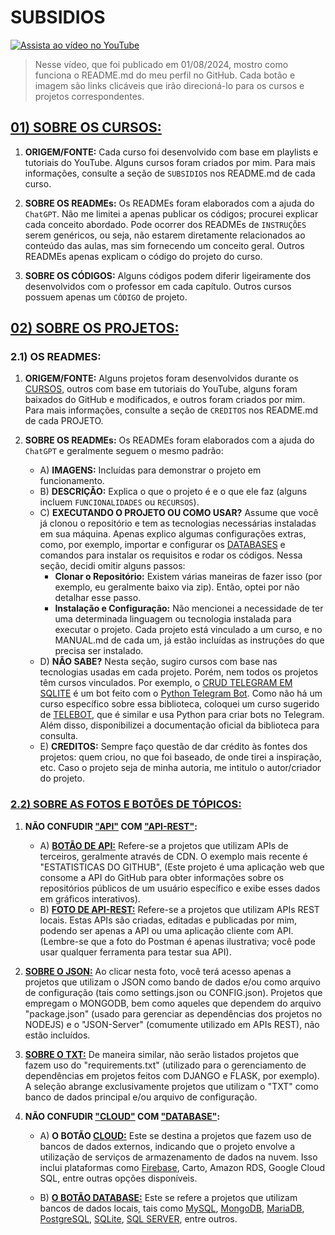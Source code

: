 # SUBSIDIOS

[![Assista ao vídeo no YouTube](https://img.youtube.com/vi/SZB_1oWIlew/0.jpg)](https://www.youtube.com/watch?v=SZB_1oWIlew?si=JmUtjZrVNBtUx0lc)
> Nesse vídeo, que foi publicado em 01/08/2024, mostro como funciona o README.md do meu perfil no GitHub. Cada botão e imagem são links clicáveis que irão direcioná-lo para os cursos e projetos correspondentes.

## [01) SOBRE OS CURSOS:](https://github.com/VILHALVA?tab=repositories&q=+topic:CURSO)

1. **ORIGEM/FONTE:** Cada curso foi desenvolvido com base em playlists e tutoriais do YouTube. Alguns cursos foram criados por mim. Para mais informações, consulte a seção de `SUBSIDIOS` nos README.md de cada curso.

2. **SOBRE OS READMEs:** Os READMEs foram elaborados com a ajuda do `ChatGPT`. Não me limitei a apenas publicar os códigos; procurei explicar cada conceito abordado. Pode ocorrer dos READMEs de `INSTRUÇÕES` serem genéricos, ou seja, não estarem diretamente relacionados ao conteúdo das aulas, mas sim fornecendo um conceito geral. Outros READMEs apenas explicam o código do projeto do curso.

3. **SOBRE OS CÓDIGOS:** Alguns códigos podem diferir ligeiramente dos desenvolvidos com o professor em cada capítulo. Outros cursos possuem apenas um `CÓDIGO` de projeto.

## [02) SOBRE OS PROJETOS:](https://github.com/VILHALVA?tab=repositories&q=+topic:PROJETO)
### 2.1) OS READMES:
1. **ORIGEM/FONTE:** Alguns projetos foram desenvolvidos durante os [CURSOS](https://github.com/VILHALVA?tab=repositories&q=+topic:CURSE), outros com base em tutoriais do YouTube, alguns foram baixados do GitHub e modificados, e outros foram criados por mim. Para mais informações, consulte a seção de `CREDITOS` nos README.md de cada PROJETO.

2. **SOBRE OS READMEs:** Os READMEs foram elaborados com a ajuda do `ChatGPT` e geralmente seguem o mesmo padrão:
    - A) **IMAGENS:** Incluídas para demonstrar o projeto em funcionamento.
    - B) **DESCRIÇÃO:** Explica o que o projeto é e o que ele faz (alguns incluem `FUNCIONALIDADES` ou `RECURSOS`).
    - C) **EXECUTANDO O PROJETO OU COMO USAR?** Assume que você já clonou o repositório e tem as tecnologias necessárias instaladas em sua máquina. Apenas explico algumas configurações extras, como, por exemplo, importar e configurar os [DATABASES](https://github.com/VILHALVA?tab=repositories&q=+topic:DATABASE) e comandos para instalar os requisitos e rodar os códigos. Nessa seção, decidi omitir alguns passos:
        - **Clonar o Repositório:** Existem várias maneiras de fazer isso (por exemplo, eu geralmente baixo via zip). Então, optei por não detalhar esse passo.
        - **Instalação e Configuração:** Não mencionei a necessidade de ter uma determinada linguagem ou tecnologia instalada para executar o projeto. Cada projeto está vinculado a um curso, e no MANUAL.md de cada um, já estão incluídas as instruções do que precisa ser instalado.
    - D) **NÃO SABE?** Nesta seção, sugiro cursos com base nas tecnologias usadas em cada projeto. Porém, nem todos os projetos têm cursos vinculados. Por exemplo, o [CRUD TELEGRAM EM SQLITE](https://github.com/VILHALVA/CRUD-TELEGRAM-EM-SQLITE) é um bot feito com o [Python Telegram Bot](https://github.com/VILHALVA?tab=repositories&q=topic:PYTHON-TELEGRAM-BOT). Como não há um curso específico sobre essa biblioteca, coloquei um curso sugerido de [TELEBOT](https://github.com/VILHALVA/CURSO-DE-TELEBOT), que é similar e usa Python para criar bots no Telegram. Além disso, disponibilizei a documentação oficial da biblioteca para consulta.
    - E) **CREDITOS:** Sempre faço questão de dar crédito às fontes dos projetos: quem criou, no que foi baseado, de onde tirei a inspiração, etc. Caso o projeto seja de minha autoria, me intitulo o autor/criador do projeto.

### [2.2) SOBRE AS FOTOS E BOTÕES DE TÓPICOS:](./README.md)
1. **NÃO CONFUDIR ["API"](https://github.com/VILHALVA?tab=repositories&q=+topic:API) COM ["API-REST"](https://github.com/VILHALVA?tab=repositories&q=+topic:API-REST):** 
    - A) [**BOTÃO DE API:**](https://github.com/VILHALVA?tab=repositories&q=+topic:API) Refere-se a projetos que utilizam APIs de terceiros, geralmente através de CDN.  O exemplo mais recente é "ESTATISTICAS DO GITHUB", (Este projeto é uma aplicação web que consome a API do GitHub para obter informações sobre os repositórios públicos de um usuário específico e exibe esses dados em gráficos interativos). 
    - B) [**FOTO DE API-REST:**](https://github.com/VILHALVA?tab=repositories&q=+topic:API-REST) Refere-se a projetos que utilizam APIs REST locais. Estas APIs são criadas, editadas e publicadas por mim, podendo ser apenas a API ou uma aplicação cliente com API. (Lembre-se que a foto do Postman é apenas ilustrativa; você pode usar qualquer ferramenta para testar sua API).

2. **[SOBRE O JSON:](https://github.com/VILHALVA?tab=repositories&q=+topic:JSON)** Ao clicar nesta foto, você terá acesso apenas a projetos que utilizam o JSON como bando de dados e/ou como arquivo de configuração (tais como settings.json ou CONFIG.json). Projetos que empregam o MONGODB, bem como aqueles que dependem do arquivo "package.json" (usado para gerenciar as dependências dos projetos no NODEJS) e o "JSON-Server" (comumente utilizado em APIs REST), não estão incluídos. 

3. [**SOBRE O TXT:**](https://github.com/VILHALVA?tab=repositories&q=+topic:TXT) De maneira similar, não serão listados projetos que fazem uso do "requirements.txt" (utilizado para o gerenciamento de dependências em projetos feitos com DJANGO e FLASK, por exemplo). A seleção abrange exclusivamente projetos que utilizam o "TXT" como banco de dados principal e/ou arquivo de configuração.

4. **NÃO CONFUDIR ["CLOUD"](https://github.com/VILHALVA?tab=repositories&q=+topic:CLOUD) COM ["DATABASE"](https://github.com/VILHALVA?tab=repositories&q=+topic:DATABASE):**
    - A) **O BOTÃO [CLOUD:](https://github.com/VILHALVA?tab=repositories&q=+topic:CLOUD)** Este se destina a projetos que fazem uso de bancos de dados externos, indicando que o projeto envolve a utilização de serviços de armazenamento de dados na nuvem. Isso inclui plataformas como [Firebase](https://github.com/VILHALVA?tab=repositories&q=+topic:FIREBASE), Carto, Amazon RDS, Google Cloud SQL, entre outras opções disponíveis.  

    - B) **[O BOTÃO DATABASE:](https://github.com/VILHALVA?tab=repositories&q=+topic:DATABASE)** Este se refere a projetos que utilizam bancos de dados locais, tais como [MySQL](https://github.com/VILHALVA?tab=repositories&q=+topic:MYSQL), [MongoDB](https://github.com/VILHALVA?tab=repositories&q=+topic:MONGODB), [MariaDB](https://github.com/VILHALVA?tab=repositories&q=+topic:MARIADB), [PostgreSQL](https://github.com/VILHALVA?tab=repositories&q=+topic:POSTGRESQL), [SQLite](https://github.com/VILHALVA?tab=repositories&q=+topic:SQLITE), [SQL SERVER](https://github.com/VILHALVA?tab=repositories&q=+topic:SQL-SERVER), entre outros.

      

